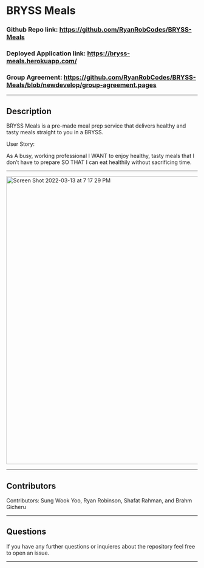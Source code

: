 
    
# BRYSS Meals

### Github Repo link: https://github.com/RyanRobCodes/BRYSS-Meals

### Deployed Application link: https://bryss-meals.herokuapp.com/

### Group Agreement: https://github.com/RyanRobCodes/BRYSS-Meals/blob/newdevelop/group-agreement.pages

---

## Description

BRYSS Meals is a pre-made meal prep service that delivers healthy and tasty meals straight to you in a BRYSS.

User Story:

As A busy, working professional I WANT to enjoy healthy, tasty meals that I don’t have to prepare SO THAT 
I can eat healthily without sacrificing time.

---

<img width="758" alt="Screen Shot 2022-03-13 at 7 17 29 PM" src="https://user-images.githubusercontent.com/94041281/166612663-c9644ddb-4fab-4da0-99d1-079a3d54bb8b.png">

---

## Contributors

Contributors: Sung Wook Yoo, Ryan Robinson, Shafat Rahman, and Brahm Gicheru

---

## Questions

If you have any further questions or inquieres about the repository feel free to open an issue.

---